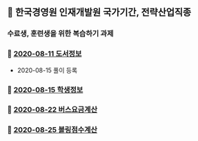 ## :train:  한국경영원 인재개발원 국가기간, 전략산업직종
### 수료생, 훈련생을 위한 복습하기 과제

### :bear: [2020-08-11 도서정보](https://github.com/callor/Biz_HomeWork/tree/master/Java_HomeWork_001)
* 2020-08-15 풀이 등록

### :water_buffalo: [2020-08-15 학생정보](https://github.com/callor/Biz_HomeWork/tree/master/Java_HomeWork_002)

### :snail: [2020-08-22 버스요금계산](https://github.com/callor/Biz_HomeWork/tree/master/Java_HomeWork_003)

### :bowling: [2020-08-25 볼링점수계산](https://github.com/callor/Biz_HomeWork/tree/master/Java_HomeWork_004)